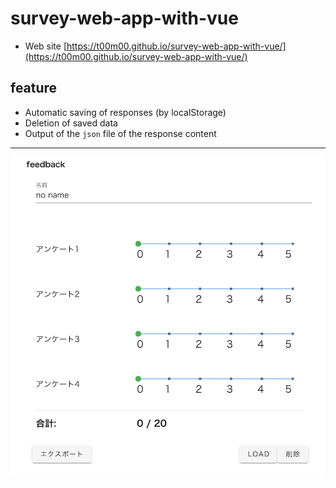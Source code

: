 # survey-web-app-with-vue

* Web site
[https://t00m00.github.io/survey-web-app-with-vue/](https://t00m00.github.io/survey-web-app-with-vue/)

## feature
* Automatic saving of responses (by localStorage)
* Deletion of saved data
* Output of the `json` file of the response content

---
![operation-image](./image/survey-web-app-with-vue_v0.1.0.gif)